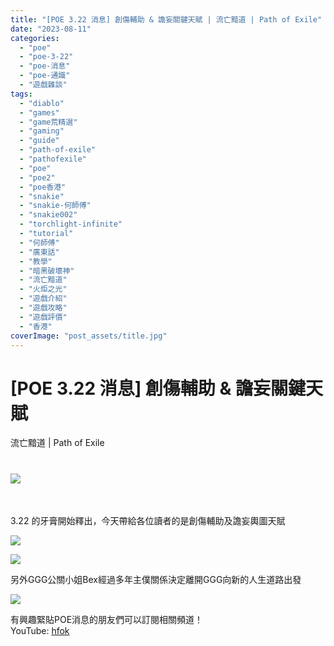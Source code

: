 ```yaml
---
title: "[POE 3.22 消息] 創傷輔助 & 譫妄關鍵天賦 | 流亡黯道 | Path of Exile"
date: "2023-08-11"
categories: 
  - "poe"
  - "poe-3-22"
  - "poe-消息"
  - "poe-通識"
  - "遊戲雜談"
tags: 
  - "diablo"
  - "games"
  - "game荒精選"
  - "gaming"
  - "guide"
  - "path-of-exile"
  - "pathofexile"
  - "poe"
  - "poe2"
  - "poe香港"
  - "snakie"
  - "snakie-何師傅"
  - "snakie002"
  - "torchlight-infinite"
  - "tutorial"
  - "何師傅"
  - "廣東話"
  - "教學"
  - "暗黑破壞神"
  - "流亡黯道"
  - "火炬之光"
  - "遊戲介紹"
  - "遊戲攻略"
  - "遊戲評價"
  - "香港"
coverImage: "post_assets/title.jpg"
---
```


# \[POE 3.22 消息\] 創傷輔助 & 譫妄關鍵天賦  
流亡黯道 | Path of Exile

  

# ![](post_assets/title-1024x576.jpg)

  
   

  
3.22 的牙膏開始釋出，今天帶給各位讀者的是創傷輔助及譫妄輿圖天賦  

  
![](post_assets/trauma-stack-1024x576.jpg)  

  
![](post_assets/deli-keystone-1024x576.jpg)  

  
另外GGG公關小姐Bex經過多年主僕關係決定離開GGG向新的人生道路出發  

  
![](post_assets/bex-leaving-1024x576.jpg)  

  
有興趣緊貼POE消息的朋友們可以訂閱相關頻道！  
YouTube: [hfok](https://www.youtube.com/channel/UC2m4uqcEr8pIxkO6odaDHjw/)
